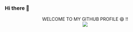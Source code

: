 ### Hi there 👋
<p align="center">
 WELCOME TO MY GITHUB PROFILE 😄 !!
 <br> 
 <img src="https://github-readme-stats.vercel.app/api?username=alaafarouk8&show_icons=true&theme=radical">
  <br>
 <!--
 <img src="https://github-readme-stats.vercel.app/api/top-langs/?username=alaafarouk8&langs_count=15&show_icons=true&theme=radical">
  <br>
 -->
 
</p>
<!--
**alaafarouk8/alaafarouk8** is a ✨ _special_ ✨ repository because its `README.md` (this file) appears on your GitHub profile.

Here are some ideas to get you started:

- 🔭 I’m currently working on ...
- 🌱 I’m currently learning ...
- 👯 I’m looking to collaborate on ...
- 🤔 I’m looking for help with ...
- 💬 Ask me about ...
- 📫 How to reach me: ...
- 😄 Pronouns: ...
- ⚡ Fun fact: ...
-->
